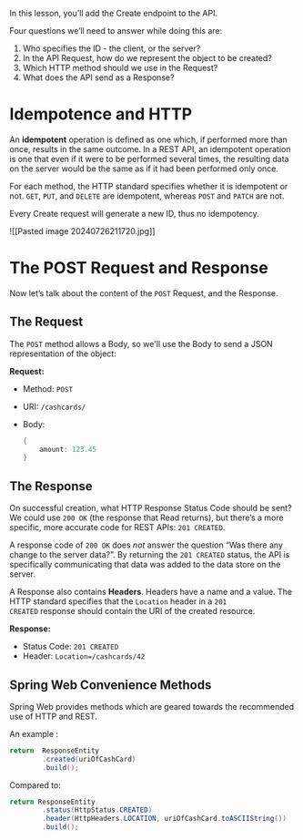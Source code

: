 In this lesson, you’ll add the Create endpoint to the API.

Four questions we’ll need to answer while doing this are:

1. Who specifies the ID - the client, or the server?
2. In the API Request, how do we represent the object to be created?
3. Which HTTP method should we use in the Request?
4. What does the API send as a Response?

# Idempotence and HTTP

An **idempotent** operation is defined as one which, if performed more than once, results in the same outcome. In a REST API, an idempotent operation is one that even if it were to be performed several times, the resulting data on the server would be the same as if it had been performed only once.

For each method, the HTTP standard specifies whether it is idempotent or not. `GET`, `PUT`, and `DELETE` are idempotent, whereas `POST` and `PATCH` are not.

Every Create request will generate a new ID, thus no idempotency.

![[Pasted image 20240726211720.jpg]]

# The POST Request and Response

Now let’s talk about the content of the `POST` Request, and the Response.

## The Request

The `POST` method allows a Body, so we'll use the Body to send a JSON representation of the object:

**Request:**

- Method: `POST`
- URI: `/cashcards/`
- Body:

    ```java
    {
        amount: 123.45
    }
    ```

## The Response

On successful creation, what HTTP Response Status Code should be sent? We could use `200 OK` (the response that Read returns), but there’s a more specific, more accurate code for REST APIs: `201 CREATED`.

A response code of `200 OK` does _not_ answer the question “Was there any change to the server data?”. By returning the `201 CREATED` status, the API is specifically communicating that data was added to the data store on the server.

A Response also contains **Headers**. Headers have a name and a value. The HTTP standard specifies that the `Location` header in a `201 CREATED` response should contain the URI of the created resource.

**Response:**

- Status Code: `201 CREATED`
- Header: `Location=/cashcards/42`

## Spring Web Convenience Methods

Spring Web provides methods which are geared towards the recommended use of HTTP and REST.

An example :
```java
return  ResponseEntity
        .created(uriOfCashCard)
        .build();
```

Compared to: 
```java
return ResponseEntity
        .status(HttpStatus.CREATED)
        .header(HttpHeaders.LOCATION, uriOfCashCard.toASCIIString())
        .build();
```

